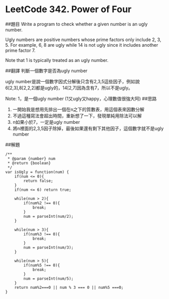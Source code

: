 # LeetCode 342. Power of Four

##題目
Write a program to check whether a given number is an ugly number.

Ugly numbers are positive numbers whose prime factors only include 2, 3, 5. For example, 6, 8 are ugly while 14 is not ugly since it includes another prime factor 7.

Note that 1 is typically treated as an ugly number.

##翻譯
判斷一個數字是否為ugly number

ugly number是說一個數字因式分解後只含有2,3,5這些因子，例如說6[2,3],8[2,2,2]都是ugly的，14[2,7]因為含有7，所以不是ugly。

Note: 1，是一個ugly number (1又ugly又happy，心理數值很強大阿)
##思路
1. 一開始我是想用先排出一個在n之下的質數表，用這個表來因數分解
2. 不過這種寫法會超出時間，重新想了一下，發現單純用除法可以解
3. n如果小於7，一定是ugly number
4. 將n裡面的2,3,5因子除掉，最後如果還有剩下其他因子，這個數字就不是ugly number


##解題
```
/**
 * @param {number} num
 * @return {boolean}
 */
var isUgly = function(num) {
    if(num <= 0){
        return false;
    }
    if(num <= 6) return true;
    
    while(num > 2){
        if(num%2 !== 0){
            break;   
        }
        num = parseInt(num/2);
    }
    
    while(num > 3){
        if(num%3 !== 0){
            break;   
        }
        num = parseInt(num/3);
    }
    
    while(num > 5){
        if(num%5 !== 0){
            break;   
        }
        num = parseInt(num/5);
    }
    return num%2===0 || num % 3 === 0 || num%5 ===0;
}  
```
